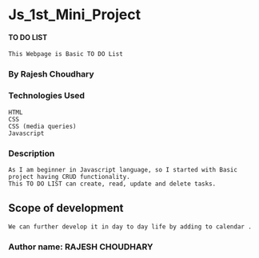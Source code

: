 # Js_1st_Mini_Project
#### TO DO LIST
    This Webpage is Basic TO DO List


### By Rajesh Choudhary


### Technologies Used
    HTML
    CSS
    CSS (media queries)
    Javascript
    

### Description
    As I am beginner in Javascript language, so I started with Basic project having CRUD functionality.
    This TO DO LIST can create, read, update and delete tasks.


## Scope of development
    We can further develop it in day to day life by adding to calendar .


### Author name: RAJESH CHOUDHARY
